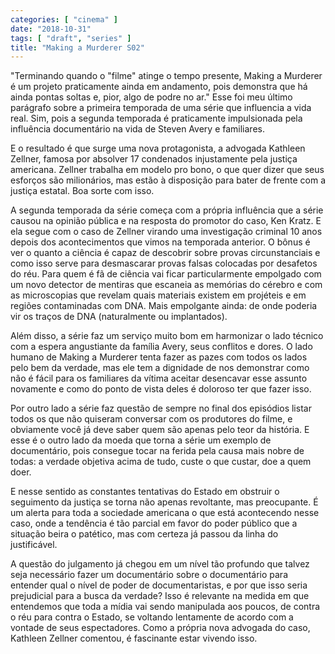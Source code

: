 ```yaml
---
categories: [ "cinema" ]
date: "2018-10-31"
tags: [ "draft", "series" ]
title: "Making a Murderer S02"
---
```

"Terminando quando o "filme" atinge o tempo presente, Making a Murderer
é um projeto praticamente ainda em andamento, pois demonstra que há
ainda pontas soltas e, pior, algo de podre no ar." Esse foi meu último
parágrafo sobre a primeira temporada de uma série que influencia a
vida real. Sim, pois a segunda temporada é praticamente impulsionada
pela influência documentário na vida de Steven Avery e familiares.

E o resultado é que surge uma nova protagonista, a advogada Kathleen
Zellner, famosa por absolver 17 condenados injustamente pela justiça
americana. Zellner trabalha em modelo pro bono, o que quer dizer que
seus esforços são milionários, mas estão à disposição para bater
de frente com a justiça estatal. Boa sorte com isso.

A segunda temporada da série começa com a própria influência que a
série causou na opinião pública e na resposta do promotor do caso,
Ken Kratz. E ela segue com o caso de Zellner virando uma investigação
criminal 10 anos depois dos acontecimentos que vimos na temporada
anterior. O bônus é ver o quanto a ciência é capaz de descobrir
sobre provas circunstanciais e como isso serve para desmascarar provas
falsas colocadas por desafetos do réu. Para quem é fã de ciência
vai ficar particularmente empolgado com um novo detector de mentiras que
escaneia as memórias do cérebro e com as microscopias que revelam quais
materiais existem em projéteis e em regiões contaminadas com DNA. Mais
empolgante ainda: de onde poderia vir os traços de DNA (naturalmente
ou implantados).

Além disso, a série faz um serviço muito bom em harmonizar o lado
técnico com a espera angustiante da família Avery, seus conflitos e
dores. O lado humano de Making a Murderer tenta fazer as pazes com todos
os lados pelo bem da verdade, mas ele tem a dignidade de nos demonstrar
como não é fácil para os familiares da vítima aceitar desencavar
esse assunto novamente e como do ponto de vista deles é doloroso ter
que fazer isso.

Por outro lado a série faz questão de sempre no final dos episódios
listar todos os que não quiseram conversar com os produtores do
filme, e obviamente você já deve saber quem são apenas pelo teor da
história. E esse é o outro lado da moeda que torna a série um exemplo
de documentário, pois consegue tocar na ferida pela causa mais nobre
de todas: a verdade objetiva acima de tudo, custe o que custar, doe a
quem doer.

E nesse sentido as constantes tentativas do Estado em obstruir
o seguimento da justiça se torna não apenas revoltante, mas
preocupante. É um alerta para toda a sociedade americana o que está
acontecendo nesse caso, onde a tendência é tão parcial em favor do
poder público que a situação beira o patético, mas com certeza já
passou da linha do justificável.

A questão do julgamento já chegou em um nível tão profundo que
talvez seja necessário fazer um documentário sobre o documentário
para entender qual o nível de poder de documentaristas, e por que isso
seria prejudicial para a busca da verdade? Isso é relevante na medida
em que entendemos que toda a mídia vai sendo manipulada aos poucos, de
contra o réu para contra o Estado, se voltando lentamente de acordo com
a vontade de seus espectadores. Como a própria nova advogada do caso,
Kathleen Zellner comentou, é fascinante estar vivendo isso.
